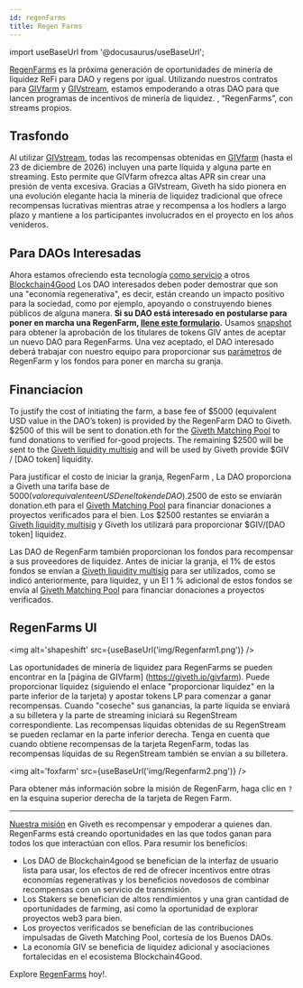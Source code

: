 ```yaml
---
id: regenFarms
title: Regen Farms
---
```

import useBaseUrl from '@docusaurus/useBaseUrl';


[RegenFarms](https://giveth.io/givfarm) es la próxima generación de oportunidades de minería de liquidez ReFi para DAO y regens por igual. Utilizando nuestros contratos para [GIVfarm](https://giveth.io/givfarm) y [GIVstream](https://giveth.io/givstream), estamos empoderando a otras DAO para que lancen programas de incentivos de minería de liquidez. , “RegenFarms”, con streams propios.

## Trasfondo
Al utilizar [GIVstream](https://docs.giveth.io/giveconomy/givstream), todas las recompensas obtenidas en [GIVfarm](https://giveth.io/givfarm) (hasta el 23 de diciembre de 2026) incluyen una parte líquida y alguna parte en streaming. Esto permite que GIVfarm ofrezca altas APR sin crear una presión de venta excesiva. Gracias a GIVstream, Giveth ha sido pionera en una evolución elegante hacia la minería de liquidez tradicional que ofrece recompensas lucrativas mientras atrae y recompensa a los hodlers a largo plazo y mantiene a los participantes involucrados en el proyecto en los años venideros.

## Para DAOs Interesadas 
Ahora estamos ofreciendo esta tecnología [como servicio](https://forum.giveth.io/t/crazy-idea-stream-as-a-service-giviverse-multiverse-now-called-regenfarms/295) a otros [Blockchain4Good](https://twitter.com/search?q=%23blockchain4good&src=typed_query)  Los DAO interesados deben poder demostrar que son una "economía regenerativa", es decir, están creando un impacto positivo para la sociedad, como por ejemplo, apoyando o construyendo bienes públicos de alguna manera. **Si su DAO está interesado en postularse para poner en marcha una RegenFarm, [llene este formulario](https://giveth.typeform.com/regenfarms).**
Usamos [snapshot](https://snapshot.org/#/giv.eth/) para obtener la aprobación de los titulares de tokens GIV antes de aceptar un nuevo DAO para RegenFarms. Una vez aceptado, el DAO interesado deberá trabajar con nuestro equipo para proporcionar sus [parámetros](https://www.notion.so/giveth/Regen-Farm-Parameters-a5b474e75f334d03ad1c1c43f5d923d4) de RegenFarm y los fondos para poner en marcha su granja.

## Financiacíon
To justify the cost of initiating the farm, a base fee of $5000 (equivalent USD value in the DAO’s token) is provided by the RegenFarm DAO to Giveth. $2500 of this will be sent to donation.eth for the [Giveth Matching Pool](https://giveth.io/project/donation-eth) to fund donations to verified for-good projects. The remaining $2500 will be sent to the [Giveth liquidity multisig](https://blockscout.com/xdai/mainnet/address/0xf924fF0f192f0c7c073161e0d62CE7635114e74f/transactions) and will be used by Giveth provide $GIV / [DAO token] liquidity.

Para justificar el costo de iniciar la granja, RegenFarm , La DAO proporciona a Giveth una tarifa base de 5000$(valor equivalente en USD en el token de DAO). 2500$ de esto se enviarán donation.eth para el [Giveth Matching Pool](https://giveth.io/project/donation-eth) para financiar donaciones a proyectos verificados para el bien. Los $2500 restantes se enviarán a [Giveth liquidity multisig](https://blockscout.com/xdai/mainnet/address/0xf924fF0f192f0c7c073161e0d62CE7635114e74f/transactions) y Giveth los utilizará para proporcionar $GIV/[DAO token] liquidez.

Las DAO de RegenFarm también proporcionan los fondos para recompensar a sus proveedores de liquidez. Antes de iniciar la granja, el 1% de estos fondos se envían a [Giveth liquidity multisig](https://blockscout.com/xdai/mainnet/address/0xf924fF0f192f0c7c073161e0d62CE7635114e74f/transactions) para ser utilizados, como se indicó anteriormente, para liquidez, y un El 1 % adicional de estos fondos se envía al [Giveth Matching Pool](https://giveth.io/project/donation-eth) para financiar donaciones a proyectos verificados.

## RegenFarms UI

<img alt='shapeshift' src={useBaseUrl('img/Regenfarm1.png')} />

Las oportunidades de minería de liquidez para RegenFarms se pueden encontrar en la [página de GIVfarm] (https://giveth.io/givfarm). Puede proporcionar liquidez (siguiendo el enlace "proporcionar liquidez" en la parte inferior de la tarjeta) y apostar tokens LP para comenzar a ganar recompensas. Cuando "coseche" sus ganancias, la parte líquida se enviará a su billetera y la parte de streaming iniciará su RegenStream correspondiente. Las recompensas líquidas obtenidas de su RegenStream se pueden reclamar en la parte inferior derecha. Tenga en cuenta que cuando obtiene recompensas de la tarjeta RegenFarm, todas las recompensas líquidas de su RegenStream también se envían a su billetera.

<img alt='foxfarm' src={useBaseUrl('img/Regenfarm2.png')} />

Para obtener más información sobre la misión de RegenFarm, haga clic en `?` en la esquina superior derecha de la tarjeta de Regen Farm.

---

[Nuestra misión](https://docs.giveth.io/whatisgiveth/) en Giveth es recompensar y empoderar a quienes dan. RegenFarms está creando oportunidades en las que todos ganan para todos los que interactúan con ellos. Para resumir los beneficios:

- Los DAO de Blockchain4good se benefician de la interfaz de usuario lista para usar, los efectos de red de ofrecer incentivos entre otras economías regenerativas y los beneficios novedosos de combinar recompensas con un servicio de transmisión.
- Los Stakers se benefician de altos rendimientos y una gran cantidad de oportunidades de farming, así como la oportunidad de explorar proyectos web3 para bien.
- Los proyectos verificados se benefician de las contribuciones impulsadas de Giveth Matching Pool, cortesía de los Buenos DAOs.
- La economía GIV se beneficia de liquidez adicional y asociaciones fortalecidas en el ecosistema Blockchain4Good.

Explore [RegenFarms](https://giveth.io/givfarm) hoy!.

